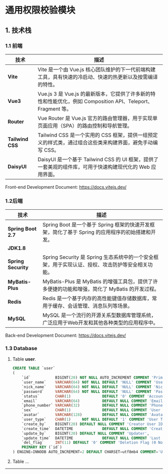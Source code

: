 # 通用权限校验模块

## 1. 技术栈

### 1.1 前端

| **技术**           | **描述**                                                                          |
|------------------|---------------------------------------------------------------------------------|
| **Vite**         | Vite 是一个由 Vue.js 核心团队维护的下一代前端构建工具，具有快速的冷启动、快速的热更新以及按需编译的特性。                     |
| **Vue3**         | Vue.js 3 是 Vue.js 的最新版本，它提供了许多新的特性和性能优化，例如 Composition API、Teleport、Fragment 等。 |
| **Router**       | Vue Router 是 Vue.js 官方的路由管理器，用于实现单页面应用（SPA）的路由控制和导航管理。                          |
| **Tailwind CSS** | Tailwind CSS 是一个实用的 CSS 框架，提供一组预定义的样式类，通过组合这些类来构建界面，避免手动编写 CSS。                 |
| **DaisyUI**      | DaisyUI 是一个基于 Tailwind CSS 的 UI 框架，提供了一套美观的组件库，可用于快速构建现代化的 Web 应用界面。            |

Front-end Development Document: https://docs.vitejs.dev/

### 1.2后端

| **技术**              | **描述**                                                         |
|---------------------|----------------------------------------------------------------|
| **Spring Boot 2.7** | Spring Boot 是一个基于 Spring 框架的快速开发框架，简化了基于 Spring 的应用程序的初始搭建和开发。 |
| **JDK1.8**          |                                                                |
| **Spring Security** | Spring Security 是 Spring 生态系统中的一个安全框架，用于实现认证、授权、攻击防护等安全相关功能。   |
| **MyBatis-Plus**    | MyBatis-Plus 是 MyBatis 的增强工具包，提供了许多便捷的功能和增强，简化了 MyBatis 的开发过程。 |
| **Redis**           | Redis 是一个基于内存的高性能键值存储数据库，常用于缓存、会话管理、消息队列等场景。                   |
| **MySQL**           | MySQL 是一个流行的开源关系型数据库管理系统，广泛应用于Web开发和其他各种类型的应用程序中。              |

Back-end Development Document: https://docs.vitejs.dev/

### 1.3 Database

1. Table **user**.
    ```SQL
    CREATE TABLE `user`
    (
        `id`           BIGINT(20) NOT NULL AUTO_INCREMENT COMMENT 'Primary Key',
        `user_name`    VARCHAR(64) NOT NULL DEFAULT 'NULL' COMMENT 'Username',
        `nick_name`    VARCHAR(64) NOT NULL DEFAULT 'NULL' COMMENT 'Nickname',
        `password`     VARCHAR(64) NOT NULL DEFAULT 'NULL' COMMENT 'Password',
        `status`       CHAR(1)              DEFAULT '0' COMMENT 'Account Status (0 Active 1 Inactive)',
        `email`        VARCHAR(64)          DEFAULT NULL COMMENT 'Email',
        `phone_number` VARCHAR(32)          DEFAULT NULL COMMENT 'Phone Number',
        `sex`          CHAR(1)              DEFAULT NULL COMMENT 'User Gender (0 Male, 1 Female, 2 Unknown)',
        `avatar`       VARCHAR(128)         DEFAULT NULL COMMENT 'Avatar',
        `user_type`    CHAR(1)     NOT NULL DEFAULT '1' COMMENT 'User Type (0 Administrator, 1 Regular User)',
        `create_by`    BIGINT(20) DEFAULT NULL COMMENT 'Creator User ID',
        `create_time`  DATETIME             DEFAULT NULL COMMENT 'Creation Time',
        `update_by`    BIGINT(20) DEFAULT NULL COMMENT 'Updater',
        `update_time`  DATETIME             DEFAULT NULL COMMENT 'Last Modified Time',
        `del_flag`     INT(11) DEFAULT '0' COMMENT 'Deletion Flag (0 Not Deleted, 1 Deleted)',
        PRIMARY KEY (`id`)
    ) ENGINE=INNODB AUTO_INCREMENT=2 DEFAULT CHARSET=utf8mb4 COMMENT='Users Table'
    ```

2. Table ...

***






